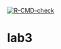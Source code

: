 <!-- badges: start -->
  [![R-CMD-check](https://github.com/Monmo538/lab3/actions/workflows/R-CMD-check.yaml/badge.svg)](https://github.com/Monmo538/lab3/actions/workflows/R-CMD-check.yaml)
  <!-- badges: end -->
  
  # lab3